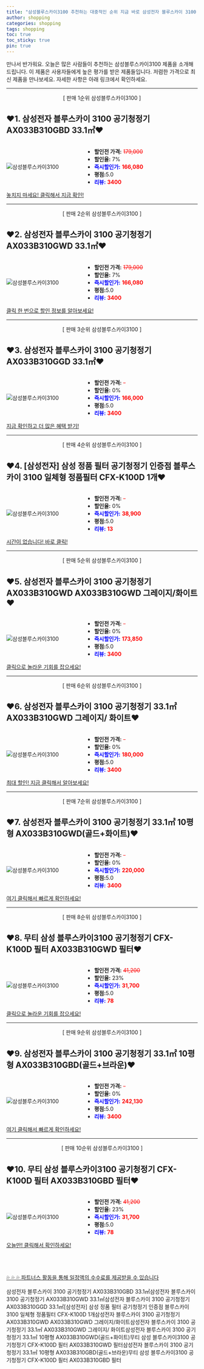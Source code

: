 ```yaml
---
title: "삼성블루스카이3100 추천하는 대중적인 순위 지금 바로 삼성전자 블루스카이 3100 공기청정기 AX033B310GBD"
author: shopping
categories: shopping
tags: shopping
toc: true
toc_sticky: true
pin: true
---
```

만나서 반가워요. 오늘은 많은 사람들이 추천하는 삼성블루스카이3100 제품을 소개해드립니다. 이 제품은 사용자들에게 높은 평가를 받은 제품들입니다. 저렴한 가격으로 최신 제품을 만나보세요. 자세한 사항은 아래 링크에서 확인하세요.

---
<p class="toplist" style="margin: 0 auto; display: block; width: fit-content;">[ 판매 1순위 삼성블루스카이3100 ]</p>

<h2><strong>❤️1. 삼성전자 블루스카이 3100 공기청정기 AX033B310GBD 33.1㎡❤️</strong></h2>

<div style="display: flex; align-items: center;">
    <div style="flex: 0.4;">
        <img src="https://thumbnail7.coupangcdn.com/thumbnails/remote/230x230ex/image/retail/images/2978621877215271-d0e94af9-8784-473f-b1ff-5109d697fdf0.jpg" alt="삼성블루스카이3100" style="max-width: 100%;">
    </div>
    <div style="flex: 0.6; margin-left: 10px;">
        <ul>
            <li><strong>할인전 가격:</strong> <del style="color: red;">179,000</del></li>
            <li><strong>할인율:</strong> 7%</li>
            <li><span style='color:blue'><strong>즉시할인가:</strong></span> <span style='color:red'><strong>166,080</strong></span></li>
            <li><strong>평점:</strong>5.0</li>
            <li><span style='color:blue'><strong>리뷰:</strong></span> <span style='color:red'><strong>3400</strong></span></li>
        </ul>
    </div>
</div>
<div class="center">
    <a href="https://William4Davisa.github.io?lptag=AF9450613&subid=githubio&pageKey=7473527911&traceid=V0-153&itemId=17553134041&vendorItemId=80997797131" class="myButton">
        놓치지 마세요! 클릭해서 지금 확인!
    </a>
</div>


---
<p class="toplist" style="margin: 0 auto; display: block; width: fit-content;">[ 판매 2순위 삼성블루스카이3100 ]</p>

<h2><strong>❤️2. 삼성전자 블루스카이 3100 공기청정기 AX033B310GWD 33.1㎡❤️</strong></h2>

<div style="display: flex; align-items: center;">
    <div style="flex: 0.4;">
        <img src="https://thumbnail10.coupangcdn.com/thumbnails/remote/230x230ex/image/retail/images/2023/07/18/14/8/2e4855de-fdd5-4fc3-9ea0-467d0c711c43.jpg" alt="삼성블루스카이3100" style="max-width: 100%;">
    </div>
    <div style="flex: 0.6; margin-left: 10px;">
        <ul>
            <li><strong>할인전 가격:</strong> <del style="color: red;">179,000</del></li>
            <li><strong>할인율:</strong> 7%</li>
            <li><span style='color:blue'><strong>즉시할인가:</strong></span> <span style='color:red'><strong>166,080</strong></span></li>
            <li><strong>평점:</strong>5.0</li>
            <li><span style='color:blue'><strong>리뷰:</strong></span> <span style='color:red'><strong>3400</strong></span></li>
        </ul>
    </div>
</div>
<div class="center">
    <a href="https://William4Davisa.github.io?lptag=AF9450613&subid=githubio&pageKey=7473527911&traceid=V0-153&itemId=19505730851&vendorItemId=86614734926" class="myButton">
        클릭 한 번으로 할인 정보를 알아보세요!
    </a>
</div>


---
<p class="toplist" style="margin: 0 auto; display: block; width: fit-content;">[ 판매 3순위 삼성블루스카이3100 ]</p>

<h2><strong>❤️3. 삼성전자 블루스카이 3100 공기청정기 AX033B310GGD 33.1㎡❤️</strong></h2>

<div style="display: flex; align-items: center;">
    <div style="flex: 0.4;">
        <img src="https://thumbnail7.coupangcdn.com/thumbnails/remote/230x230ex/image/vendor_inventory/57bc/2e44e5f33cec5784c6c3704a813e8e2e2ed4339feafef6564ae38e047808.jpg" alt="삼성블루스카이3100" style="max-width: 100%;">
    </div>
    <div style="flex: 0.6; margin-left: 10px;">
        <ul>
            <li><strong>할인전 가격:</strong> <del style="color: red;">-</del></li>
            <li><strong>할인율:</strong> 0%</li>
            <li><span style='color:blue'><strong>즉시할인가:</strong></span> <span style='color:red'><strong>166,000</strong></span></li>
            <li><strong>평점:</strong>5.0</li>
            <li><span style='color:blue'><strong>리뷰:</strong></span> <span style='color:red'><strong>3400</strong></span></li>
        </ul>
    </div>
</div>
<div class="center">
    <a href="https://William4Davisa.github.io?lptag=AF9450613&subid=githubio&pageKey=7473527911&traceid=V0-153&itemId=19254443855&vendorItemId=88341652067" class="myButton">
        지금 확인하고 더 많은 혜택 받기!
    </a>
</div>


---
<p class="toplist" style="margin: 0 auto; display: block; width: fit-content;">[ 판매 4순위 삼성블루스카이3100 ]</p>

<h2><strong>❤️4. [삼성전자] 삼성 정품 필터 공기청정기 인증점 블루스카이 3100 일체형 정품필터 CFX-K100D 1개❤️</strong></h2>

<div style="display: flex; align-items: center;">
    <div style="flex: 0.4;">
        <img src="https://thumbnail7.coupangcdn.com/thumbnails/remote/230x230ex/image/vendor_inventory/43af/38337031b1b68efce4b6075cad3464271742f10db136732af8125931ac3d.jpg" alt="삼성블루스카이3100" style="max-width: 100%;">
    </div>
    <div style="flex: 0.6; margin-left: 10px;">
        <ul>
            <li><strong>할인전 가격:</strong> <del style="color: red;">-</del></li>
            <li><strong>할인율:</strong> 0%</li>
            <li><span style='color:blue'><strong>즉시할인가:</strong></span> <span style='color:red'><strong>38,900</strong></span></li>
            <li><strong>평점:</strong>5.0</li>
            <li><span style='color:blue'><strong>리뷰:</strong></span> <span style='color:red'><strong>13</strong></span></li>
        </ul>
    </div>
</div>
<div class="center">
    <a href="https://William4Davisa.github.io?lptag=AF9450613&subid=githubio&pageKey=7728383921&traceid=V0-153&itemId=20760412096&vendorItemId=87830565265" class="myButton">
        시간이 없습니다! 바로 클릭!
    </a>
</div>


---
<p class="toplist" style="margin: 0 auto; display: block; width: fit-content;">[ 판매 5순위 삼성블루스카이3100 ]</p>

<h2><strong>❤️5. 삼성전자 블루스카이 3100 공기청정기 AX033B310GWD AX033B310GWD 그레이지/화이트❤️</strong></h2>

<div style="display: flex; align-items: center;">
    <div style="flex: 0.4;">
        <img src="https://thumbnail6.coupangcdn.com/thumbnails/remote/230x230ex/image/vendor_inventory/7170/b5004cdf5d3ad1005c534c9bd58db8116827e851e2c5e0fe65e3f04fdbb9.jpg" alt="삼성블루스카이3100" style="max-width: 100%;">
    </div>
    <div style="flex: 0.6; margin-left: 10px;">
        <ul>
            <li><strong>할인전 가격:</strong> <del style="color: red;">-</del></li>
            <li><strong>할인율:</strong> 0%</li>
            <li><span style='color:blue'><strong>즉시할인가:</strong></span> <span style='color:red'><strong>173,850</strong></span></li>
            <li><strong>평점:</strong>5.0</li>
            <li><span style='color:blue'><strong>리뷰:</strong></span> <span style='color:red'><strong>3400</strong></span></li>
        </ul>
    </div>
</div>
<div class="center">
    <a href="https://William4Davisa.github.io?lptag=AF9450613&subid=githubio&pageKey=7473527911&traceid=V0-153&itemId=23032793938&vendorItemId=90467298249" class="myButton">
        클릭으로 놀라운 기회를 잡으세요!
    </a>
</div>


---
<p class="toplist" style="margin: 0 auto; display: block; width: fit-content;">[ 판매 6순위 삼성블루스카이3100 ]</p>

<h2><strong>❤️6. 삼성전자 블루스카이 3100 공기청정기 33.1㎡ AX033B310GWD 그레이지/ 화이트❤️</strong></h2>

<div style="display: flex; align-items: center;">
    <div style="flex: 0.4;">
        <img src="https://thumbnail8.coupangcdn.com/thumbnails/remote/230x230ex/image/vendor_inventory/70fe/999f17578ad9cf2faee8f1d5cf00e23e5bdf18c2f0b7c66c33a052b8a7d2.jpg" alt="삼성블루스카이3100" style="max-width: 100%;">
    </div>
    <div style="flex: 0.6; margin-left: 10px;">
        <ul>
            <li><strong>할인전 가격:</strong> <del style="color: red;">-</del></li>
            <li><strong>할인율:</strong> 0%</li>
            <li><span style='color:blue'><strong>즉시할인가:</strong></span> <span style='color:red'><strong>180,000</strong></span></li>
            <li><strong>평점:</strong>5.0</li>
            <li><span style='color:blue'><strong>리뷰:</strong></span> <span style='color:red'><strong>3400</strong></span></li>
        </ul>
    </div>
</div>
<div class="center">
    <a href="https://William4Davisa.github.io?lptag=AF9450613&subid=githubio&pageKey=7473527911&traceid=V0-153&itemId=23080610582&vendorItemId=90467298244" class="myButton">
        최대 할인! 지금 클릭해서 알아보세요!
    </a>
</div>


---
<p class="toplist" style="margin: 0 auto; display: block; width: fit-content;">[ 판매 7순위 삼성블루스카이3100 ]</p>

<h2><strong>❤️7. 삼성전자 블루스카이 3100 공기청정기 33.1㎡ 10평형 AX033B310GWD(골드+화이트)❤️</strong></h2>

<div style="display: flex; align-items: center;">
    <div style="flex: 0.4;">
        <img src="https://thumbnail6.coupangcdn.com/thumbnails/remote/230x230ex/image/vendor_inventory/a783/5cc8aa10c7e0e8054ebc2b2546cd91caa38a41b7982632a6b1d74b97608d.png" alt="삼성블루스카이3100" style="max-width: 100%;">
    </div>
    <div style="flex: 0.6; margin-left: 10px;">
        <ul>
            <li><strong>할인전 가격:</strong> <del style="color: red;">-</del></li>
            <li><strong>할인율:</strong> 0%</li>
            <li><span style='color:blue'><strong>즉시할인가:</strong></span> <span style='color:red'><strong>220,000</strong></span></li>
            <li><strong>평점:</strong>5.0</li>
            <li><span style='color:blue'><strong>리뷰:</strong></span> <span style='color:red'><strong>3400</strong></span></li>
        </ul>
    </div>
</div>
<div class="center">
    <a href="https://William4Davisa.github.io?lptag=AF9450613&subid=githubio&pageKey=7473527911&traceid=V0-153&itemId=23227581127&vendorItemId=90467298233" class="myButton">
        여기 클릭해서 빠르게 확인하세요!
    </a>
</div>


---
<p class="toplist" style="margin: 0 auto; display: block; width: fit-content;">[ 판매 8순위 삼성블루스카이3100 ]</p>

<h2><strong>❤️8. 무티 삼성 블루스카이3100 공기청정기 CFX-K100D 필터 AX033B310GWD 필터❤️</strong></h2>

<div style="display: flex; align-items: center;">
    <div style="flex: 0.4;">
        <img src="https://thumbnail7.coupangcdn.com/thumbnails/remote/230x230ex/image/vendor_inventory/04a6/ee3bfeb705e711b6bb73521ffd4d42c5efc05fbc57d73bbcf735c3c14ed2.jpg" alt="삼성블루스카이3100" style="max-width: 100%;">
    </div>
    <div style="flex: 0.6; margin-left: 10px;">
        <ul>
            <li><strong>할인전 가격:</strong> <del style="color: red;">41,200</del></li>
            <li><strong>할인율:</strong> 23%</li>
            <li><span style='color:blue'><strong>즉시할인가:</strong></span> <span style='color:red'><strong>31,700</strong></span></li>
            <li><strong>평점:</strong>5.0</li>
            <li><span style='color:blue'><strong>리뷰:</strong></span> <span style='color:red'><strong>78</strong></span></li>
        </ul>
    </div>
</div>
<div class="center">
    <a href="https://William4Davisa.github.io?lptag=AF9450613&subid=githubio&pageKey=7073476800&traceid=V0-153&itemId=17573016240&vendorItemId=84739726401" class="myButton">
        클릭으로 놀라운 기회를 잡으세요!
    </a>
</div>


---
<p class="toplist" style="margin: 0 auto; display: block; width: fit-content;">[ 판매 9순위 삼성블루스카이3100 ]</p>

<h2><strong>❤️9. 삼성전자 블루스카이 3100 공기청정기 33.1㎡ 10평형 AX033B310GBD(골드+브라운)❤️</strong></h2>

<div style="display: flex; align-items: center;">
    <div style="flex: 0.4;">
        <img src="https://thumbnail6.coupangcdn.com/thumbnails/remote/230x230ex/image/vendor_inventory/f24e/436d581d08caebf4d76db707fc47ffd1b182ade19992cc4d547ab10953ca.png" alt="삼성블루스카이3100" style="max-width: 100%;">
    </div>
    <div style="flex: 0.6; margin-left: 10px;">
        <ul>
            <li><strong>할인전 가격:</strong> <del style="color: red;">-</del></li>
            <li><strong>할인율:</strong> 0%</li>
            <li><span style='color:blue'><strong>즉시할인가:</strong></span> <span style='color:red'><strong>242,130</strong></span></li>
            <li><strong>평점:</strong>5.0</li>
            <li><span style='color:blue'><strong>리뷰:</strong></span> <span style='color:red'><strong>3400</strong></span></li>
        </ul>
    </div>
</div>
<div class="center">
    <a href="https://William4Davisa.github.io?lptag=AF9450613&subid=githubio&pageKey=7473527911&traceid=V0-153&itemId=23227581123&vendorItemId=90574148365" class="myButton">
        여기 클릭해서 빠르게 확인하세요!
    </a>
</div>


---
<p class="toplist" style="margin: 0 auto; display: block; width: fit-content;">[ 판매 10순위 삼성블루스카이3100 ]</p>

<h2><strong>❤️10. 무티 삼성 블루스카이3100 공기청정기 CFX-K100D 필터 AX033B310GBD 필터❤️</strong></h2>

<div style="display: flex; align-items: center;">
    <div style="flex: 0.4;">
        <img src="https://thumbnail7.coupangcdn.com/thumbnails/remote/230x230ex/image/vendor_inventory/04a6/ee3bfeb705e711b6bb73521ffd4d42c5efc05fbc57d73bbcf735c3c14ed2.jpg" alt="삼성블루스카이3100" style="max-width: 100%;">
    </div>
    <div style="flex: 0.6; margin-left: 10px;">
        <ul>
            <li><strong>할인전 가격:</strong> <del style="color: red;">41,200</del></li>
            <li><strong>할인율:</strong> 23%</li>
            <li><span style='color:blue'><strong>즉시할인가:</strong></span> <span style='color:red'><strong>31,700</strong></span></li>
            <li><strong>평점:</strong>5.0</li>
            <li><span style='color:blue'><strong>리뷰:</strong></span> <span style='color:red'><strong>78</strong></span></li>
        </ul>
    </div>
</div>
<div class="center">
    <a href="https://William4Davisa.github.io?lptag=AF9450613&subid=githubio&pageKey=7073476800&traceid=V0-153&itemId=17573016241&vendorItemId=84739726410" class="myButton">
        오늘만! 클릭해서 확인하세요!
    </a>
</div>

<br><br><br>[💦 💦 💦 파트너스 활동을 통해 일정액의 수수료를 제공받을 수 있습니다](https://link.coupang.com/a/bcpT2c)<br><br>삼성전자 블루스카이 3100 공기청정기 AX033B310GBD 33.1㎡삼성전자 블루스카이 3100 공기청정기 AX033B310GWD 33.1㎡삼성전자 블루스카이 3100 공기청정기 AX033B310GGD 33.1㎡[삼성전자] 삼성 정품 필터 공기청정기 인증점 블루스카이 3100 일체형 정품필터 CFX-K100D 1개삼성전자 블루스카이 3100 공기청정기 AX033B310GWD AX033B310GWD 그레이지/화이트삼성전자 블루스카이 3100 공기청정기 33.1㎡ AX033B310GWD 그레이지/ 화이트삼성전자 블루스카이 3100 공기청정기 33.1㎡ 10평형 AX033B310GWD(골드+화이트)무티 삼성 블루스카이3100 공기청정기 CFX-K100D 필터 AX033B310GWD 필터삼성전자 블루스카이 3100 공기청정기 33.1㎡ 10평형 AX033B310GBD(골드+브라운)무티 삼성 블루스카이3100 공기청정기 CFX-K100D 필터 AX033B310GBD 필터